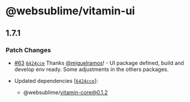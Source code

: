 # @websublime/vitamin-ui

## 1.7.1

### Patch Changes

- [#63](https://github.com/websublime/vitamin/pull/63) [`6424cce`](https://github.com/websublime/vitamin/commit/6424cce13006cf4ab86096764974bb519ba0850f) Thanks [@miguelramos](https://github.com/miguelramos)! - UI package defined, build and develop env ready. Some adjustments in the others packages.

- Updated dependencies [[`6424cce`](https://github.com/websublime/vitamin/commit/6424cce13006cf4ab86096764974bb519ba0850f)]:
  - @websublime/vitamin-core@0.1.2
